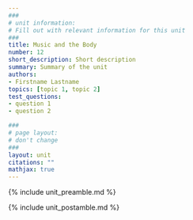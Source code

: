 ```yaml
---
###
# unit information: 
# Fill out with relevant information for this unit
###
title: Music and the Body
number: 12
short_description: Short description
summary: Summary of the unit
authors: 
- Firstname Lastname
topics: [topic 1, topic 2]
test_questions:
- question 1
- question 2

###
# page layout:
# don't change
###
layout: unit
citations: ""
mathjax: true
---
```


{% include unit_preamble.md %}

<!-- unit text goes below this line -->

{% include unit_postamble.md %}
